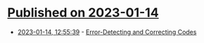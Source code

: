 # [Published on 2023-01-14](index.md)

* [2023-01-14, 12:55:39](https://lobste.rs/s/kgpv2l/error_detecting_correcting_codes) - [Error-Detecting and Correcting Codes](https://math.oscarlevin.com/math322-spring21/section-error-detecting-correcting-codes.html)
